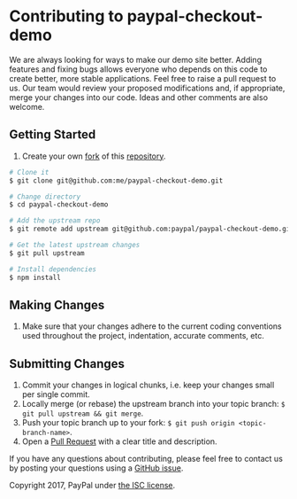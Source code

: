 # Contributing to paypal-checkout-demo

We are always looking for ways to make our demo site better. Adding features and fixing bugs allows everyone who depends on this code to create better, more stable applications.
Feel free to raise a pull request to us. Our team would review your proposed modifications and, if appropriate, merge
your changes into our code. Ideas and other comments are also welcome.

## Getting Started

1. Create your own [fork](https://help.github.com/articles/fork-a-repo) of this [repository](../../fork).

```bash
# Clone it
$ git clone git@github.com:me/paypal-checkout-demo.git

# Change directory
$ cd paypal-checkout-demo

# Add the upstream repo
$ git remote add upstream git@github.com:paypal/paypal-checkout-demo.git

# Get the latest upstream changes
$ git pull upstream

# Install dependencies
$ npm install
```

## Making Changes

1. Make sure that your changes adhere to the current coding conventions used throughout the project, indentation, accurate comments, etc.

## Submitting Changes

1. Commit your changes in logical chunks, i.e. keep your changes small per single commit.
1. Locally merge (or rebase) the upstream branch into your topic branch: `$ git pull upstream && git merge`.
1. Push your topic branch up to your fork: `$ git push origin <topic-branch-name>`.
1. Open a [Pull Request](https://help.github.com/articles/using-pull-requests) with a clear title and description.

If you have any questions about contributing, please feel free to contact us by posting your questions using a [GitHub issue](https://github.com/paypal/paypal-checkout-demo/issues).

Copyright 2017, PayPal under [the ISC license](LICENSE.txt).